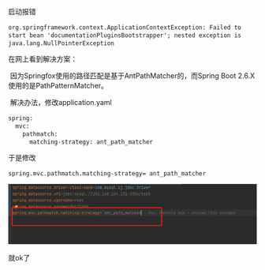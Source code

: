 

启动报错

```sell
org.springframework.context.ApplicationContextException: Failed to start bean 'documentationPluginsBootstrapper'; nested exception is java.lang.NullPointerException
```



在网上看到解决方案：

​		因为Springfox使用的路径匹配是基于AntPathMatcher的，而Spring Boot 2.6.X使用的是PathPatternMatcher。

​		解决办法，修改application.yaml

```text
spring:
  mvc:
    pathmatch:
      matching-strategy: ant_path_matcher
```

 于是修改

```properties
spring.mvc.pathmatch.matching-strategy= ant_path_matcher
```



![image-20220330145830952](https://raw.githubusercontent.com/waper97/Pic-Go/main/img/image-20220330145830952.png)

就ok了